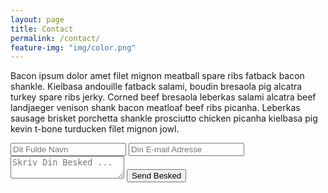 ```yaml
---
layout: page
title: Contact
permalink: /contact/
feature-img: "img/color.png"
---
```


Bacon ipsum dolor amet filet mignon meatball spare ribs fatback bacon shankle. Kielbasa andouille fatback salami, boudin bresaola pig alcatra turkey spare ribs jerky. Corned beef bresaola leberkas salami alcatra beef landjaeger venison shank bacon meatloaf beef ribs picanha. Leberkas sausage brisket porchetta shankle prosciutto chicken picanha kielbasa pig kevin t-bone turducken filet mignon jowl.

<form action="https://getsimpleform.com/messages?form_api_token=f98d3a7e039fdd54bde8107b836ab72c" method="post">
  <!-- the redirect_to is optional, the form will redirect to the referrer on input-->
<input type='hidden' name='redirect_to' value='full-url/http://vBentzen.github.io/thank-you/' />
<input type='text' name='name' placeholder='Dit Fulde Navn' />
<input type='email' name='email' placeholder='Din E-mail Adresse' />
<textarea name='message' placeholder='Skriv Din Besked ...'></textarea>
<input type='submit' value='Send Besked' />
</form>
